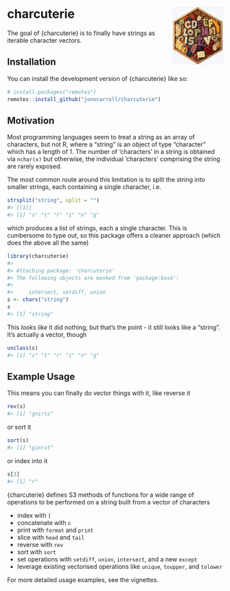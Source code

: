 
<!-- README.md is generated from README.Rmd. Please edit that file -->

# charcuterie <img src="man/figures/logo.png" align="right" height="136" alt="" />

<!-- badges: start -->
<!-- badges: end -->

The goal of {charcuterie} is to finally have strings as iterable
character vectors.

## Installation

You can install the development version of {charcuterie} like so:

``` r
# install.packages("remotes")
remotes::install_github("jonocarroll/charcuterie")
```

## Motivation

Most programming languages seem to treat a string as an array of
characters, but not R, where a “string” is an object of type “character”
which has a length of 1. The number of ‘characters’ in a string is
obtained via `nchar(x)` but otherwise, the individual ‘characters’
comprising the string are rarely exposed.

The most common route around this limitation is to split the string into
smaller strings, each containing a single character, i.e.

``` r
strsplit("string", split = "")
#> [[1]]
#> [1] "s" "t" "r" "i" "n" "g"
```

which produces a list of strings, each a single character. This is
cumbersome to type out, so this package offers a cleaner approach (which
does the above all the same)

``` r
library(charcuterie)
#> 
#> Attaching package: 'charcuterie'
#> The following objects are masked from 'package:base':
#> 
#>     intersect, setdiff, union
s <- chars("string")
s
#> [1] "string"
```

This *looks like* it did nothing, but that’s the point - it still looks
like a “string”. It’s actually a vector, though

``` r
unclass(s)
#> [1] "s" "t" "r" "i" "n" "g"
```

## Example Usage

This means you can finally do vector things with it, like reverse it

``` r
rev(s)
#> [1] "gnirts"
```

or sort it

``` r
sort(s)
#> [1] "ginrst"
```

or index into it

``` r
s[3]
#> [1] "r"
```

{charcuterie} defines S3 methods of functions for a wide range of
operations to be performed on a string built from a vector of characters

- index with `[`
- concatenate with `c`
- print with `format` and `print`
- slice with `head` and `tail`
- reverse with `rev`
- sort with `sort`
- set operations with `setdiff`, `union`, `intersect`, and a new
  `except`
- leverage existing vectorised operations like `unique`, `toupper`, and
  `tolower`

For more detailed usage examples, see the vignettes.
